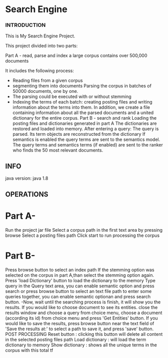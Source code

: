 # Search Engine
### INTRODUCTION
This is My Search Engine Project.

This project divided into two parts:

Part A - read, parse and index a large corpus contains over 500,000 documents

It includes the following process:

* Reading files from a given corpus
* segmenting them into documents Parsing the corpus in batches of 50000 documents, one by one. 
* The parsing could be executed with or without stemming
* Indexing the terms of each batch: creating posting files and writing information about the terms into them. In addition, we create a file containing information about all the parsed documents and a united dictionary for the entire corpus. Part B - search and rank
Loading the posting files and dictionaries generated in part A The dictionaries are restored and loaded into memory.
After entering a query:
The query is parsed.
Its term objects are reconstructed from the dictionary
If semantics is enabled the query terms are sent to the semantics model.
The query terms and semantics terms (if enabled) are sent to the ranker who finds the 50 most relevant documents.

## INFO
java version: java 1.8
## OPERATIONS
# Part A-
Run the project jar file
Select a corpus path in the first text area by pressing browse
Select a posting files path
Click start to run processing the corpus
# Part B-
Press browse button to select an index path
If the stemming option was selected on the corpus in part A,than select the stemming option again.
Press 'load Dictionary' button to load the dictionary to the memory
Type query in the Query text area, you can enable semantic option and press search or press browse button to select an text file path to enter some queries together, you can enable semantic optionan and press search button. -Now, wait until the searching process is finish, it will show you the results.
If you would like to choose document to see its entities. close the results window
and choose a query from choice menu, choose a document (according its id) from choice menu and press 'Get Entities' button.
If you would like to save the results, press browse button near the text field of 'Save the results at:' to select a path to save it, and press 'save' button.
POST PROCESSING
Reset button : clicking this button will delete all content in the selected posting files path
Load dictionary : will load the term dictionary to memory
Show dictionary : shows all the unique terms in the corpus with this total tf
